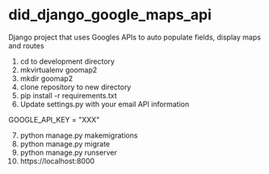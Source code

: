 # did_django_google_maps_api
Django project that uses Googles APIs to auto populate fields, display maps and routes

1) cd to development directory
2) mkvirtualenv goomap2
3) mkdir goomap2
4) clone repository to new directory
5) pip install -r requirements.txt
6) Update settings.py with your email API information

GOOGLE_API_KEY = "XXX"

7) python manage.py makemigrations
8) python manage.py migrate
9) python manage.py runserver
10) https://localhost:8000
